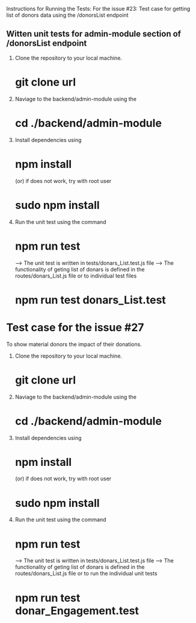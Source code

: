 Instructions for Running the Tests:
For the issue #23: Test case for getting list of donors data using the /donorsList endpoint
## Witten unit tests for admin-module section of /donorsList  endpoint

1. Clone the repository to your local machine.
   # git clone url
2. Naviage to the backend/admin-module using the
   # cd ./backend/admin-module

3. Install dependencies using 
   # npm install
   (or)
   if does not work, try with root user
   # sudo npm install


4. Run the unit test using the command 
   #  npm run test
    --> The unit test is written in tests/donars_List.test.js file
    --> The functionality of geting list of donars is defined in the routes/donars_List.js file
    or to individual test files
    # npm run test donars_List.test




# Test case for the issue #27
To show material donors the impact of their donations.


1. Clone the repository to your local machine.
   # git clone url
2. Naviage to the backend/admin-module using the
   # cd ./backend/admin-module

3. Install dependencies using 
   # npm install
   (or)
   if does not work, try with root user
   # sudo npm install


4. Run the unit test using the command 
   #  npm run test
    --> The unit test is written in tests/donars_List.test.js file
    --> The functionality of geting list of donars is defined in the routes/donars_List.js file
    or to run the individual unit tests
    # npm run test donar_Engagement.test